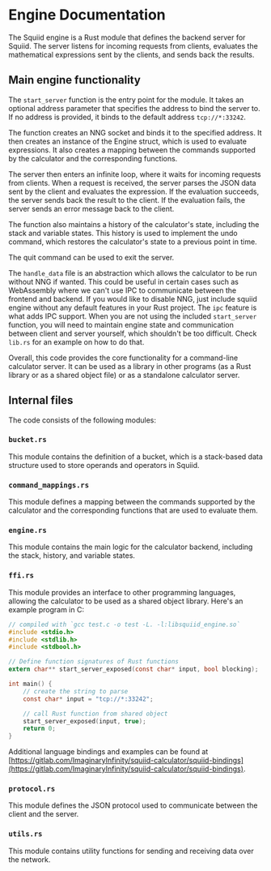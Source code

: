 # Engine Documentation

The Squiid engine is a Rust module that defines the backend server for Squiid. The server listens for incoming requests from clients, evaluates the mathematical expressions sent by the clients, and sends back the results.

## Main engine functionality
The `start_server` function is the entry point for the module. It takes an optional address parameter that specifies the address to bind the server to. If no address is provided, it binds to the default address `tcp://*:33242`.

The function creates an NNG socket and binds it to the specified address. It then creates an instance of the Engine struct, which is used to evaluate expressions. It also creates a mapping between the commands supported by the calculator and the corresponding functions.

The server then enters an infinite loop, where it waits for incoming requests from clients. When a request is received, the server parses the JSON data sent by the client and evaluates the expression. If the evaluation succeeds, the server sends back the result to the client. If the evaluation fails, the server sends an error message back to the client.

The function also maintains a history of the calculator's state, including the stack and variable states. This history is used to implement the undo command, which restores the calculator's state to a previous point in time.

The quit command can be used to exit the server.

The `handle_data` file is an abstraction which allows the calculator to be run without NNG if wanted. This could be useful in certain cases such as WebAssembly where we can't use IPC to communicate between the frontend and backend. If you would like to disable NNG, just include squiid engine without any default features in your Rust project. The `ipc` feature is what adds IPC support. When you are not using the included `start_server` function, you will need to maintain engine state and communication between client and server yourself, which shouldn't be too difficult. Check `lib.rs` for an example on how to do that.

Overall, this code provides the core functionality for a command-line calculator server. It can be used as a library in other programs (as a Rust library or as a shared object file) or as a standalone calculator server.

## Internal files
The code consists of the following modules:

<!-- TODO: additional documentation for each file and it's public functions -->

### `bucket.rs`
This module contains the definition of a bucket, which is a stack-based data structure used to store operands and operators in Squiid.

### `command_mappings.rs`
This module defines a mapping between the commands supported by the calculator and the corresponding functions that are used to evaluate them.

### `engine.rs`
This module contains the main logic for the calculator backend, including the stack, history, and variable states.

### `ffi.rs`
This module provides an interface to other programming languages, allowing the calculator to be used as a shared object library. <!-- TODO: move to separate file--> Here's an example program in C:
```c
// compiled with `gcc test.c -o test -L. -l:libsquiid_engine.so`
#include <stdio.h>
#include <stdlib.h>
#include <stdbool.h>

// Define function signatures of Rust functions
extern char** start_server_exposed(const char* input, bool blocking);

int main() {
    // create the string to parse
    const char* input = "tcp://*:33242";

    // call Rust function from shared object
    start_server_exposed(input, true);
    return 0;
}
```

Additional language bindings and examples can be found at [https://gitlab.com/ImaginaryInfinity/squiid-calculator/squiid-bindings](https://gitlab.com/ImaginaryInfinity/squiid-calculator/squiid-bindings).

### `protocol.rs`
This module defines the JSON protocol used to communicate between the client and the server.

### `utils.rs`
This module contains utility functions for sending and receiving data over the network.